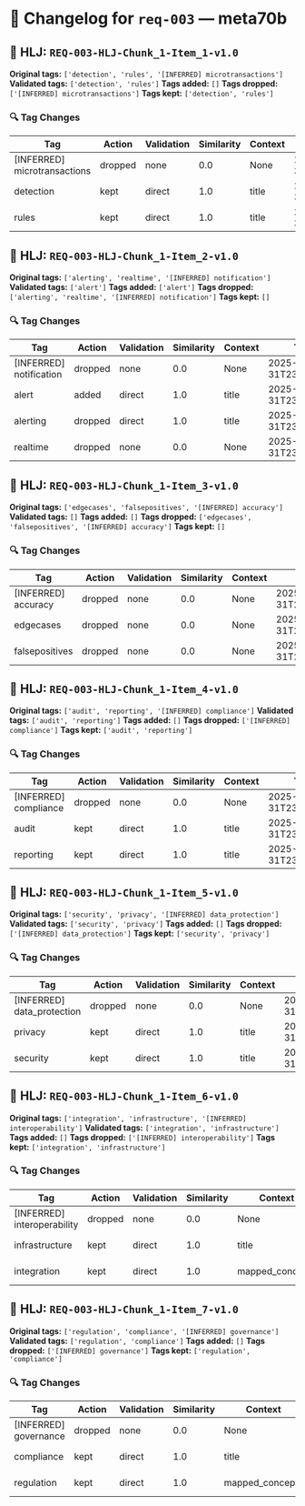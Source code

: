 # 📝 Changelog for `req-003` — **meta70b**

## 🔹 HLJ: `REQ-003-HLJ-Chunk_1-Item_1-v1.0`

**Original tags:** `['detection', 'rules', '[INFERRED] microtransactions']`
**Validated tags:** `['detection', 'rules']`
**Tags added:** `[]`
**Tags dropped:** `['[INFERRED] microtransactions']`
**Tags kept:** `['detection', 'rules']`

### 🔍 Tag Changes
| Tag | Action   | Validation | Similarity | Context           | Timestamp               |
|-----|----------|------------|------------|-------------------|-------------------------|
| [INFERRED] microtransactions | dropped | none | 0.0 | None | 2025-05-31T23:57:55.787586Z |
| detection | kept | direct | 1.0 | title | 2025-05-31T23:57:55.652202Z |
| rules | kept | direct | 1.0 | title | 2025-05-31T23:57:55.655449Z |

## 🔹 HLJ: `REQ-003-HLJ-Chunk_1-Item_2-v1.0`

**Original tags:** `['alerting', 'realtime', '[INFERRED] notification']`
**Validated tags:** `['alert']`
**Tags added:** `['alert']`
**Tags dropped:** `['alerting', 'realtime', '[INFERRED] notification']`
**Tags kept:** `[]`

### 🔍 Tag Changes
| Tag | Action   | Validation | Similarity | Context           | Timestamp               |
|-----|----------|------------|------------|-------------------|-------------------------|
| [INFERRED] notification | dropped | none | 0.0 | None | 2025-05-31T23:57:56.053143Z |
| alert | added | direct | 1.0 | title | 2025-05-31T23:57:55.791863Z |
| alerting | dropped | direct | 1.0 | title | 2025-05-31T23:57:55.791863Z |
| realtime | dropped | none | 0.0 | None | 2025-05-31T23:57:55.921575Z |

## 🔹 HLJ: `REQ-003-HLJ-Chunk_1-Item_3-v1.0`

**Original tags:** `['edgecases', 'falsepositives', '[INFERRED] accuracy']`
**Validated tags:** `[]`
**Tags added:** `[]`
**Tags dropped:** `['edgecases', 'falsepositives', '[INFERRED] accuracy']`
**Tags kept:** `[]`

### 🔍 Tag Changes
| Tag | Action   | Validation | Similarity | Context           | Timestamp               |
|-----|----------|------------|------------|-------------------|-------------------------|
| [INFERRED] accuracy | dropped | none | 0.0 | None | 2025-05-31T23:57:56.428955Z |
| edgecases | dropped | none | 0.0 | None | 2025-05-31T23:57:56.179705Z |
| falsepositives | dropped | none | 0.0 | None | 2025-05-31T23:57:56.306079Z |

## 🔹 HLJ: `REQ-003-HLJ-Chunk_1-Item_4-v1.0`

**Original tags:** `['audit', 'reporting', '[INFERRED] compliance']`
**Validated tags:** `['audit', 'reporting']`
**Tags added:** `[]`
**Tags dropped:** `['[INFERRED] compliance']`
**Tags kept:** `['audit', 'reporting']`

### 🔍 Tag Changes
| Tag | Action   | Validation | Similarity | Context           | Timestamp               |
|-----|----------|------------|------------|-------------------|-------------------------|
| [INFERRED] compliance | dropped | none | 0.0 | None | 2025-05-31T23:57:56.567238Z |
| audit | kept | direct | 1.0 | title | 2025-05-31T23:57:56.432779Z |
| reporting | kept | direct | 1.0 | title | 2025-05-31T23:57:56.435823Z |

## 🔹 HLJ: `REQ-003-HLJ-Chunk_1-Item_5-v1.0`

**Original tags:** `['security', 'privacy', '[INFERRED] data_protection']`
**Validated tags:** `['security', 'privacy']`
**Tags added:** `[]`
**Tags dropped:** `['[INFERRED] data_protection']`
**Tags kept:** `['security', 'privacy']`

### 🔍 Tag Changes
| Tag | Action   | Validation | Similarity | Context           | Timestamp               |
|-----|----------|------------|------------|-------------------|-------------------------|
| [INFERRED] data_protection | dropped | none | 0.0 | None | 2025-05-31T23:57:56.700875Z |
| privacy | kept | direct | 1.0 | title | 2025-05-31T23:57:56.575554Z |
| security | kept | direct | 1.0 | title | 2025-05-31T23:57:56.571874Z |

## 🔹 HLJ: `REQ-003-HLJ-Chunk_1-Item_6-v1.0`

**Original tags:** `['integration', 'infrastructure', '[INFERRED] interoperability']`
**Validated tags:** `['integration', 'infrastructure']`
**Tags added:** `[]`
**Tags dropped:** `['[INFERRED] interoperability']`
**Tags kept:** `['integration', 'infrastructure']`

### 🔍 Tag Changes
| Tag | Action   | Validation | Similarity | Context           | Timestamp               |
|-----|----------|------------|------------|-------------------|-------------------------|
| [INFERRED] interoperability | dropped | none | 0.0 | None | 2025-05-31T23:57:56.843555Z |
| infrastructure | kept | direct | 1.0 | title | 2025-05-31T23:57:56.718860Z |
| integration | kept | direct | 1.0 | mapped_concepts | 2025-05-31T23:57:56.715731Z |

## 🔹 HLJ: `REQ-003-HLJ-Chunk_1-Item_7-v1.0`

**Original tags:** `['regulation', 'compliance', '[INFERRED] governance']`
**Validated tags:** `['regulation', 'compliance']`
**Tags added:** `[]`
**Tags dropped:** `['[INFERRED] governance']`
**Tags kept:** `['regulation', 'compliance']`

### 🔍 Tag Changes
| Tag | Action   | Validation | Similarity | Context           | Timestamp               |
|-----|----------|------------|------------|-------------------|-------------------------|
| [INFERRED] governance | dropped | none | 0.0 | None | 2025-05-31T23:57:56.994515Z |
| compliance | kept | direct | 1.0 | title | 2025-05-31T23:57:56.862877Z |
| regulation | kept | direct | 1.0 | mapped_concepts | 2025-05-31T23:57:56.859556Z |

